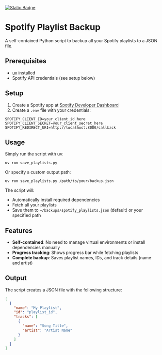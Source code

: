 <a href="https://www.hannahilea.com/blog/houseplant-programming">
  <img alt="Static Badge" src="https://img.shields.io/badge/%F0%9F%AA%B4%20Houseplant%20-x?style=flat&amp;label=Project%20type&amp;color=1E1E1D">
</a>

# Spotify Playlist Backup

A self-contained Python script to backup all your Spotify playlists to a JSON file.

## Prerequisites

- [uv](https://docs.astral.sh/uv/) installed
- Spotify API credentials (see setup below)

## Setup

1. Create a Spotify app at [Spotify Developer Dashboard](https://developer.spotify.com/dashboard)
2. Create a `.env` file with your credentials:

```
SPOTIFY_CLIENT_ID=your_client_id_here
SPOTIFY_CLIENT_SECRET=your_client_secret_here
SPOTIFY_REDIRECT_URI=http://localhost:8080/callback
```

## Usage

Simply run the script with uv:

```bash
uv run save_playlists.py
```

Or specify a custom output path:

```bash
uv run save_playlists.py /path/to/your/backup.json
```

The script will:
- Automatically install required dependencies
- Fetch all your playlists
- Save them to `~/backups/spotify_playlists.json` (default) or your specified path

## Features

- **Self-contained**: No need to manage virtual environments or install dependencies manually
- **Progress tracking**: Shows progress bar while fetching playlists
- **Complete backup**: Saves playlist names, IDs, and track details (name and artist)

## Output

The script creates a JSON file with the following structure:

```json
[
  {
    "name": "My Playlist",
    "id": "playlist_id",
    "tracks": [
      {
        "name": "Song Title",
        "artist": "Artist Name"
      }
    ]
  }
]
``` 
